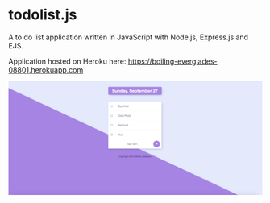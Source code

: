 # todolist.js
A to do list application written in JavaScript with Node.js, Express.js and EJS. 

Application hosted on Heroku here: https://boiling-everglades-08801.herokuapp.com 

<img src="screenshot.png" alt="App_screenshot" style="float: left; margin-right: 10px;" width="600"/> 
